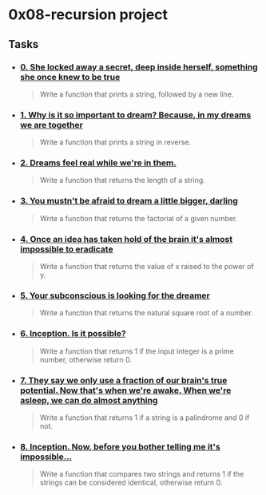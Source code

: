 # 0x08-recursion project
## **Tasks**
* ### [0. She locked away a secret, deep inside herself, something she once knew to be true](./0-puts_recursion.c)
    >Write a function that prints a string, followed by a new line.
* ### [1. Why is it so important to dream? Because, in my dreams we are together](./1-print_rev_recursion.c)
    >Write a function that prints a string in reverse.
* ### [2. Dreams feel real while we're in them.](./2-strlen_recursion.c)
    >Write a function that returns the length of a string.
* ### [3. You mustn't be afraid to dream a little bigger, darling](./3-factorial.c)
    >Write a function that returns the factorial of a given number.
* ### [4. Once an idea has taken hold of the brain it's almost impossible to eradicate](./4-pow_recursion.c)
    >Write a function that returns the value of x raised to the power of y.
* ### [5. Your subconscious is looking for the dreamer](./5-sqrt_recursion.c)
    >Write a function that returns the natural square root of a number.
* ### [6. Inception. Is it possible?](./6-is_prime_number.c)
    >Write a function that returns 1 if the input integer is a prime number, otherwise return 0.
* ### [7. They say we only use a fraction of our brain's true potential. Now that's when we're awake. When we're asleep, we can do almost anything](./100-is_palindrome.c)
    >Write a function that returns 1 if a string is a palindrome and 0 if not.
* ### [8. Inception. Now, before you bother telling me it's impossible...](./101-wildcmp.c)
    >Write a function that compares two strings and returns 1 if the strings can be considered identical, otherwise return 0.
